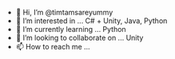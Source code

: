 - 👋 Hi, I’m @timtamsareyummy
- 👀 I’m interested in ... C# + Unity, Java, Python
- 🌱 I’m currently learning ... Python
- 💞️ I’m looking to collaborate on ... Unity
- 📫 How to reach me ... 

<!---
timtamsareyummy/timtamsareyummy is a ✨ special ✨ repository because its `README.md` (this file) appears on your GitHub profile.
You can click the Preview link to take a look at your changes.
--->
